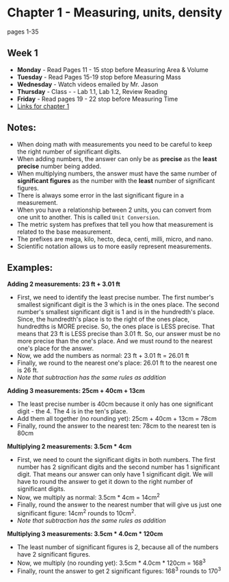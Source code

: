 # Chapter 1 - Measuring, units, density
pages 1-35

## Week 1
- **Monday** - Read Pages 11 - 15 stop before Measuring Area & Volume
- **Tuesday** - Read Pages 15-19 stop before Measuring Mass
- **Wednesday** - Watch videos emailed by Mr. Jason
- **Thursday** - Class - - Lab 1.1, Lab 1.2, Review Reading
- **Friday** - Read pages 19 - 22 stop before Measuring Time
- [Links for chapter 1](https://bereanbuilders.com/ecomm/online-content/discovering-design-with-chemistry/ddc-chapter-1/)

## Notes:
- When doing math with measurements you need to be careful to keep the right number of significant digits.
- When adding numbers, the answer can only be as **precise** as the **least precise** number being added.
- When multiplying numbers, the answer must have the same number of **significant figures** as the number with the **least** number of significant figures.
- There is always some error in the last significant figure in a measurement.
- When you have a relationship between 2 units, you can convert from one unit to another. This is called `Unit Conversion`.
- The metric system has prefixes that tell you how that measurement is related to the base measurement.
- The prefixes are mega, kilo, hecto, deca, centi, milli, micro, and nano.
- Scientific notation allows us to more easily represent measurements. 

## Examples:
**Adding 2 measurements: 23 ft + 3.01 ft**
- First, we need to identify the least precise number. The first number's smallest significant digit is the 3 which is in the ones place. The second number's smallest significant digit is 1 and is in the hundredth's place. Since, the hundredth's place is to the right of the ones place, hundredths is MORE precise. So, the ones place is LESS precise. That means that 23 ft is LESS precise than 3.01 ft. So, our answer must be no more precise than the one's place. And we must round to the nearest one's place for the answer. 
- Now, we add the numbers as normal: 23 ft + 3.01 ft = 26.01 ft
- Finally, we round to the nearest one's place: 26.01 ft to the nearest one is 26 ft. 
- *Note that subtraction has the same rules as addition*

**Adding 3 measurements: 25cm + 40cm + 13cm**
- The least precise number is 40cm because it only has one significant digit - the 4. The 4 is in the ten's place.
- Add them all together (no rounding yet): 25cm + 40cm + 13cm = 78cm
- Finally, round the answer to the nearest ten: 78cm to the nearest ten is 80cm

**Multiplying 2 measurements: 3.5cm * 4cm**
- First, we need to count the significant digits in both numbers. The first number has 2 significant digits and the second number has 1 significant digit. That means our answer can only have 1 significant digit. We will have to round the answer to get it down to the right number of significant digits.
- Now, we multiply as normal: 3.5cm * 4cm = 14cm<sup>2</sup>
- Finally, round the answer to the nearest number that will give us just one significant figure: 14cm<sup>2</sup> rounds to  10cm<sup>2</sup>.
- *Note that subtraction has the same rules as addition*

**Multiplying 3 measurements: 3.5cm * 4.0cm * 120cm**
- The least number of significant figures is 2, because all of the numbers have 2 significant figures.
- Now, we multiply (no rounding yet): 3.5cm * 4.0cm * 120cm = 168<sup>3</sup>
- Finally, rount the answer to get 2 significant figures: 168<sup>3</sup> rounds to 170<sup>3</sup>
